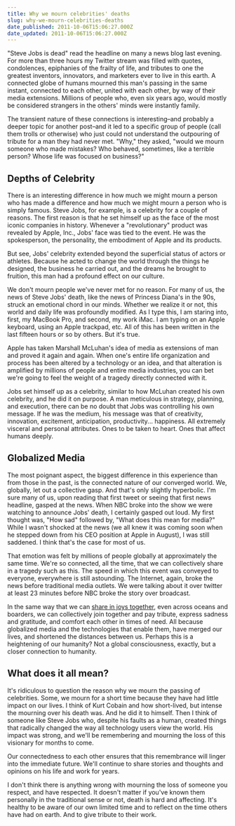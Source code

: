 ```yaml
---
title: Why we mourn celebrities' deaths
slug: why-we-mourn-celebrities-deaths
date_published: 2011-10-06T15:06:27.000Z
date_updated: 2011-10-06T15:06:27.000Z
---
```


"Steve Jobs is dead" read the headline on many a news blog last evening. For more than three hours my Twitter stream was filled with quotes, condolences, epiphanies of the frailty of life, and tributes to one the greatest inventors, innovators, and marketers ever to live in this earth. A connected globe of humans mourned this man's passing in the same instant, connected to each other, united with each other, by way of their media extensions. Millions of people who, even six years ago, would mostly be considered strangers in the others' minds were instantly family.

The transient nature of these connections is interesting–and probably a deeper topic for another post–and it led to a specific group of people (call them trolls or otherwise) who just could not understand the outpouring of tribute for a man they had never met. "Why," they asked, "would we mourn someone who made mistakes? Who behaved, sometimes, like a terrible person? Whose life was focused on business?"

## Depths of Celebrity

There is an interesting difference in how much we might mourn a person who has made a difference and how much we might mourn a person who is simply famous. Steve Jobs, for example, is a celebrity for a couple of reasons. The first reason is that he set himself up as the face of the most iconic companies in history. Whenever a "revolutionary" product was revealed by Apple, Inc., Jobs' face was tied to the event. He was the spokesperson, the personality, the embodiment of Apple and its products.

But see, Jobs' celebrity extended beyond the superficial status of actors or athletes. Because he acted to change the world through the things he designed, the business he carried out, and the dreams he brought to fruition, this man had a profound effect on our culture.

We don't mourn people we've never met for no reason. For many of us, the news of Steve Jobs' death, like the news of Princess Diana's in the 90s, struck an emotional chord in our minds. Whether we realize it or not, this world and daily life was profoundly modified. As I type this, I am staring into, first, my MacBook Pro, and second, my work iMac. I am typing on an Apple keyboard, using an Apple trackpad, etc. All of this has been written in the last fifteen hours or so by others. But it's true.

Apple has taken Marshall McLuhan's idea of media as extensions of man and proved it again and again. When one's entire life organization and process has been altered by a technology or an idea, and that alteration is amplified by millions of people and entire media industries, you can bet we're going to feel the weight of a tragedy directly connected with it.

Jobs set himself up as a celebrity, similar to how McLuhan created his own celebrity, and he did it on purpose. A man meticulous in strategy, planning, and execution, there can be no doubt that Jobs was controlling his own message. If he was the medium, his message was that of creativity, innovation, excitement, anticipation, productivity... happiness. All extremely visceral and personal attributes. Ones to be taken to heart. Ones that affect humans deeply.

## Globalized Media

The most poignant aspect, the biggest difference in this experience than from those in the past, is the connected nature of our converged world. We, globally, let out a collective gasp. And that's only slightly hyperbolic. I'm sure many of us, upon reading that first tweet or seeing that first news headline, gasped at the news. When NBC broke into the show we were watching to announce Jobs' death, I certainly gasped out loud. My first thought was, "How sad" followed by, "What does this mean for media?" While I wasn't shocked at the news (we all knew it was coming soon when he stepped down from his CEO position at Apple in August), I was still saddened. I think that's the case for most of us.

That emotion was felt by millions of people globally at approximately the same time. We're so connected, all the time, that we can collectively share in a tragedy such as this. The speed in which this event was conveyed to everyone, everywhere is still astounding. The Internet, again, broke the news before traditional media outlets. We were talking about it over twitter at least 23 minutes before NBC broke the story over broadcast.

In the same way that we can [share in joys together](http://joel.thegoodmanblog.com/23513/royal-global-media/), even across oceans and boarders, we can collectively join together and pay tribute, express sadness and gratitude, and comfort each other in times of need. All because globalized media and the technologies that enable them, have merged our lives, and shortened the distances between us. Perhaps this is a heightening of our humanity? Not a global consciousness, exactly, but a closer connection to humanity.

## What does it all mean?

It's ridiculous to question the reason why we mourn the passing of celebrities. Some, we mourn for a short time because they have had little impact on our lives. I think of Kurt Cobain and how short-lived, but intense the mourning over his death was. And he did it to himself. Then I think of someone like Steve Jobs who, despite his faults as a human, created things that radically changed the way all technology users view the world. His impact was strong, and we'll be remembering and mourning the loss of this visionary for months to come.

Our connectedness to each other ensures that this remembrance will linger into the immediate future. We'll continue to share stories and thoughts and opinions on his life and work for years.

I don't think there is anything wrong with mourning the loss of someone you respect, and have respected. It doesn't matter if you've known them personally in the traditional sense or not, death is hard and affecting. It's healthy to be aware of our own limited time and to reflect on the time others have had on earth. And to give tribute to their work.
